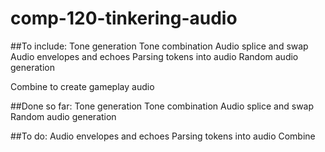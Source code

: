 # comp-120-tinkering-audio

##To include:
Tone generation
Tone combination
Audio splice and swap
Audio envelopes and echoes
Parsing tokens into audio
Random audio generation

Combine to create gameplay audio

##Done so far:
Tone generation
Tone combination
Audio splice and swap
Random audio generation

##To do:
Audio envelopes and echoes
Parsing tokens into audio
Combine
